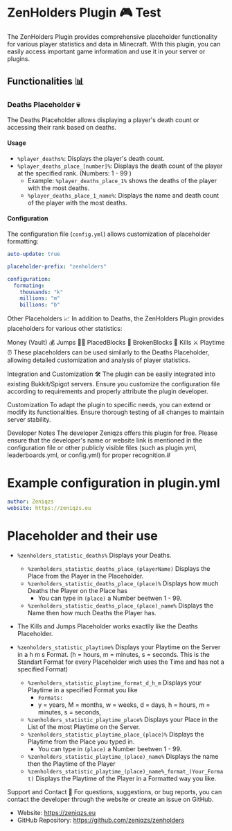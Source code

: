 # ZenHolders Plugin 🎮 Test

The ZenHolders Plugin provides comprehensive placeholder functionality for various player statistics and data in Minecraft. With this plugin, you can easily access important game information and use it in your server or plugins.

## Functionalities 📊

### Deaths Placeholder 💀

The Deaths Placeholder allows displaying a player's death count or accessing their rank based on deaths.

#### Usage

- `%player_deaths%`: Displays the player's death count.
- `%player_deaths_place_[number]%`: Displays the death count of the player at the specified rank. (Numbers: 1 - 99 )
  - Example: `%player_deaths_place_1%` shows the deaths of the player with the most deaths.
  - `%player_deaths_place_1_name%`: Displays the name and death count of the player with the most deaths.

#### Configuration

The configuration file (`config.yml`) allows customization of placeholder formatting:

```yaml
auto-update: true

placeholder-prefix: "zenholders"

configuration:
  formating:
    thousands: "k"
    millions: "m"
    billions: "b"
```

Other Placeholders 📈
In addition to Deaths, the ZenHolders Plugin provides placeholders for various other statistics:

Money (Vault) 💰
Jumps 🏃‍♂️
PlacedBlocks 🧱
BrokenBlocks 🔨
Kills ⚔️
Playtime ⏰
These placeholders can be used similarly to the Deaths Placeholder, allowing detailed customization and analysis of player statistics.

Integration and Customization 🛠️
The plugin can be easily integrated into existing Bukkit/Spigot servers. Ensure you customize the configuration file according to requirements and properly attribute the plugin developer.

Customization
To adapt the plugin to specific needs, you can extend or modify its functionalities. Ensure thorough testing of all changes to maintain server stability.

Developer Notes
The developer Zeniqzs offers this plugin for free. Please ensure that the developer's name or website link is mentioned in the configuration file or other publicly visible files (such as plugin.yml, leaderboards.yml, or config.yml) for proper recognition.#

# Example configuration in plugin.yml
```yaml
author: Zeniqzs
website: https://zeniqzs.eu
```

# Placeholder and their use

- `%zenholders_statistic_deaths%` Displays your Deaths.
  - `%zenholders_statistic_deaths_place_(playerName)` Displays the Place from the Player in the Placeholder.
  - `%zenholders_statistic_deaths_place_(place)%` Displays how much Deaths the Player on the Place has
      - You can type in `(place)` a Number beetwen 1 - 99.
  - `%zenholders_statistic_deaths_place_(place)_name%` Displays the Name then how much Deaths the Player has.
 
- The Kills and Jumps Placeholder works exactlly like the Deaths Placeholder.

- `%zenholders_statistic_playtime%` Displays your Playtime on the Server in a h m s Format. (h = hours, m = minutes, s = seconds. This is the Standart Format for every Placeholder wich uses the Time and has not a specified Format)
    - `%zenholders_statistic_playtime_format_d_h_m` Displays your Playtime in a specified Format you like
      - `Formats:`
      - y = years, M = months, w = weeks, d = days, h = hours, m = minutes, s = seconds,
    - `%zenholders_statistic_playtime_place%` Displays your Place in the List of the most Playtime on the Server.
    - `%zenholders_statistic_playtime_place_(place)%` Displays the Playtime from the Place you typed in.
      - You can type in `(place)` a Number beetwen 1 - 99.
    - `%zenholders_statistic_playtime_(place)_name%` Displays the name then the Playtime of the Player
    - `%zenholders_statistic_playtime_(place)_name%_format_(Your_Format)` Displays the Playtime of the Player in a Formatted way you like.
     



Support and Contact 📧
For questions, suggestions, or bug reports, you can contact the developer through the website or create an issue on GitHub.

- Website: https://zeniqzs.eu
- GitHub Repository: https://github.com/zeniqzs/zenholders
